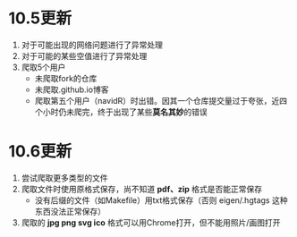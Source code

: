 # 10.5更新

1. 对于可能出现的网络问题进行了异常处理
2. 对于可能的某些空值进行了异常处理
3. 爬取5个用户
   - 未爬取fork的仓库
   - 未爬取.github.io博客
   - 爬取第五个用户（navidR）时出错。因其一个仓库提交量过于夸张，近四个小时仍未爬完，终于出现了某些**莫名其妙**的错误

# 10.6更新
1. 尝试爬取更多类型的文件
1. 爬取文件时使用原格式保存，尚不知道 **pdf、zip** 格式是否能正常保存
   - 没有后缀的文件（如Makefile）用txt格式保存（否则 eigen/.hgtags 这种东西没法正常保存）
2. 爬取的 **jpg png svg ico** 格式可以用Chrome打开，但不能用照片/画图打开
